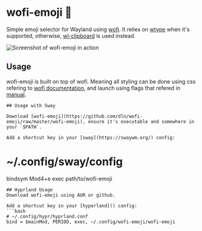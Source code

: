 # wofi-emoji 🥞

Simple emoji selector for Wayland using [wofi](https://cloudninja.pw/docs/wofi.html).
It relies on [wtype](https://github.com/atx/wtype) when it's supported, otherwise,
[wl-clipboard](https://github.com/bugaevc/wl-clipboard) is used instead.

![Screenshot of wofi-emoji in action](https://i.imgur.com/8XiUoh6.png)

## Usage

wofi-emoji is built on top of wofi.
Meaning all styling can be done using css refering to [wofi documentation](https://cloudninja.pw/docs/wofi.html), and launch using flags that refered in [manual](https://man.archlinux.org/man/wofi.1.en).

```
## Usage with Sway

Download [wofi-emoji](https://github.com/dln/wofi-emoji/raw/master/wofi-emoji), ensure it's executable and somewhere in your `$PATH`.

Add a shortcut key in your [sway](https://swaywm.org/) config:

```

# ~/.config/sway/config

bindsym Mod4+e exec path/to/wofi-emoji

````
## Hyprland Usage
Download wofi-emoji using AUR or github.

Add a shortcut key in your [hyperland]() config:
```bash
# ~/.config/hypr/hyprland.conf
bind = $mainMod, PERIOD, exec, ~/.config/wofi-emoji/wofi-emoji
````
